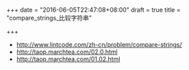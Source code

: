 +++
date = "2016-06-05T22:47:08+08:00"
draft = true
title = "compare_strings_比较字符串"

+++


* http://www.lintcode.com/zh-cn/problem/compare-strings/
* http://taop.marchtea.com/02.0.html
* http://taop.marchtea.com/01.02.html
